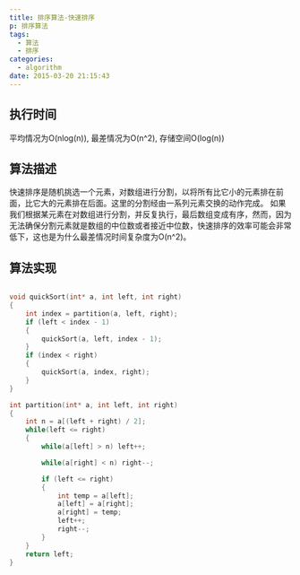 ```yaml
---
title: 排序算法-快速排序
p: 排序算法
tags:
  - 算法
  - 排序
categories:
  - algorithm
date: 2015-03-20 21:15:43
---
```

## 执行时间
平均情况为O(nlog(n)), 最差情况为O(n^2), 存储空间O(log(n))

## 算法描述
快速排序是随机挑选一个元素，对数组进行分割，以将所有比它小的元素排在前面，比它大的元素排在后面。这里的分割经由一系列元素交换的动作完成。
如果我们根据某元素在对数组进行分割，并反复执行，最后数组变成有序，然而，因为无法确保分割元素就是数组的中位数或者接近中位数，快速排序的效率可能会非常低下，这也是为什么最差情况时间复杂度为O(n^2)。

## 算法实现

``` c

void quickSort(int* a, int left, int right)
{
    int index = partition(a, left, right);
    if (left < index - 1)
    {
        quickSort(a, left, index - 1);
    }
    if (index < right)
    {
        quickSort(a, index, right);
    }
}

int partition(int* a, int left, int right)
{
    int n = a[(left + right) / 2];
    while(left <= right)
    {
        while(a[left] > n) left++;

        while(a[right] < n) right--;

        if (left <= right)
        {
            int temp = a[left];
            a[left] = a[right];
            a[right] = temp;
            left++;
            right--;
        }
    }
    return left;
}
```